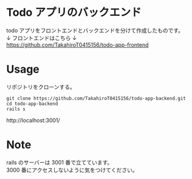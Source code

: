 # Todo アプリのバックエンド

todo アプリをフロントエンドとバックエンドを分けて作成したものです。  
↓ フロントエンドはこちら ↓  
https://github.com/TakahiroT0415156/todo-app-frontend

# Usage

リポジトリをクローンする。

```terminal:ターミナル
git clone https://github.com/TakahiroT0415156/todo-app-backend.git
cd todo-app-backend
rails s
```

http://localhost:3001/

# Note

rails のサーバーは 3001 番で立てています。  
3000 番にアクセスしないように気をつけてください。
